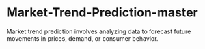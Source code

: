 # Market-Trend-Prediction-master
Market trend prediction involves analyzing data to forecast future movements in prices, demand, or consumer behavior.
